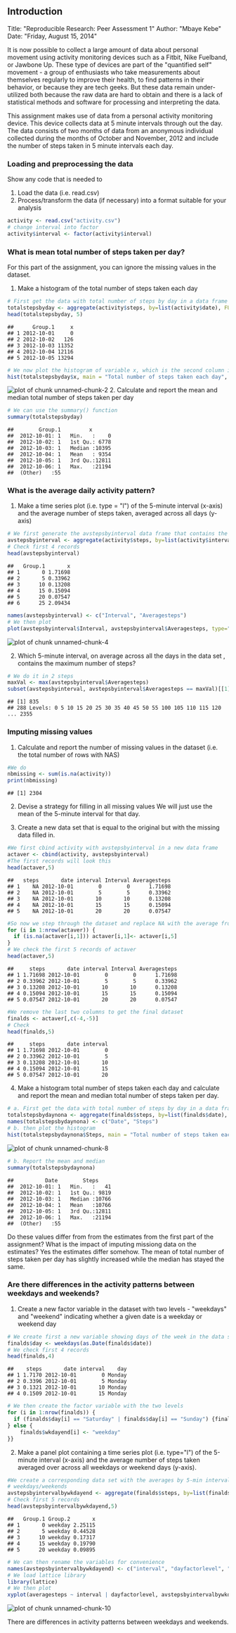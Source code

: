 ## Introduction

Title: "Reproducible Research: Peer Assessment 1"
Author: "Mbaye Kebe"
Date: "Friday, August 15, 2014"

It is now possible to collect a large amount of data about personal movement using activity monitoring devices such as a Fitbit, Nike Fuelband, or Jawbone Up. These type of devices are part of the "quantified self" movement - a group of enthusiasts who take measurements about themselves regularly to improve their health, to find patterns in their behavior, or because they are tech geeks. But these data remain under-utilized both because the raw data are hard to obtain and there is a lack of statistical methods and software for processing and interpreting the data.

This assignment makes use of data from a personal activity monitoring device. This device collects data at 5 minute intervals through out the day. The data consists of two months of data from an anonymous individual collected during the months of October and November, 2012 and include the number of steps taken in 5 minute intervals each day.

### Loading and preprocessing the data

Show any code that is needed to

1. Load the data (i.e. read.csv)
2. Process/transform the data (if necessary) into a format suitable for your analysis

```r
activity <- read.csv("activity.csv")
# change interval into factor
activity$interval <- factor(activity$interval)
```
### What is mean total number of steps taken per day?

For this part of the assignment, you can ignore the missing values in the dataset.

1. Make a histogram of the total number of steps taken each day

```r
# First get the data with total number of steps by day in a data frame called totalstepsby day and check
totalstepsbyday <- aggregate(activity$steps, by=list(activity$date), FUN=sum, na.rm=T)
head(totalstepsbyday, 5)
```

```
##      Group.1     x
## 1 2012-10-01     0
## 2 2012-10-02   126
## 3 2012-10-03 11352
## 4 2012-10-04 12116
## 5 2012-10-05 13294
```

```r
# We now plot the histogram of variable x, which is the second column in totalstepsbyday
hist(totalstepsbyday$x, main = "Total number of steps taken each day", xlab="Steps by day", col="blue")
```

![plot of chunk unnamed-chunk-2](figure/unnamed-chunk-2.png) 
2. Calculate and report the mean and median total number of steps taken per day

```r
# We can use the summary() function
summary(totalstepsbyday)
```

```
##        Group.1         x        
##  2012-10-01: 1   Min.   :    0  
##  2012-10-02: 1   1st Qu.: 6778  
##  2012-10-03: 1   Median :10395  
##  2012-10-04: 1   Mean   : 9354  
##  2012-10-05: 1   3rd Qu.:12811  
##  2012-10-06: 1   Max.   :21194  
##  (Other)   :55
```
### What is the average daily activity pattern?

1. Make a time series plot (i.e. type = "l") of the 5-minute interval (x-axis) and the average number
of steps taken, averaged across all days (y-axis)

```r
# We first generate the avstepsbyinterval data frame that contains the averages
avstepsbyinterval <- aggregate(activity$steps, by=list(activity$interval), FUN=mean, na.rm=T)
# Check first 4 records
head(avstepsbyinterval)
```

```
##   Group.1       x
## 1       0 1.71698
## 2       5 0.33962
## 3      10 0.13208
## 4      15 0.15094
## 5      20 0.07547
## 6      25 2.09434
```

```r
names(avstepsbyinterval) <- c("Interval", "Averagesteps")
# We then plot
plot(avstepsbyinterval$Interval, avstepsbyinterval$Averagesteps, type="l", xlab="5-minute interval",ylab="Average across all days", main="Average no of steps taken", col="blue")
```

![plot of chunk unnamed-chunk-4](figure/unnamed-chunk-4.png) 




2. Which 5-minute interval, on average across all the days in the data set , contains
the maximum number of steps?

```r
# We do it in 2 steps 
maxVal <- max(avstepsbyinterval$Averagesteps)
subset(avstepsbyinterval, avstepsbyinterval$Averagesteps == maxVal)[[1]]
```

```
## [1] 835
## 288 Levels: 0 5 10 15 20 25 30 35 40 45 50 55 100 105 110 115 120 ... 2355
```


### Imputing missing values

1. Calculate and report the number of missing values in the dataset
(i.e. the total number of rows with NAS)


```r
#We do
nbmissing <- sum(is.na(activity))
print(nbmissing)
```

```
## [1] 2304
```

2. Devise a strategy for filling in all missing values
We will just use the mean of the 5-minute interval for that day.

3. Create a new data set that is equal to the original but 
with the missing data filled in.


```r
#We first cbind activity with avstepsbyinterval in a new data frame
actaver <- cbind(activity, avstepsbyinterval)
#The first records will look this
head(actaver,5)
```

```
##   steps       date interval Interval Averagesteps
## 1    NA 2012-10-01        0        0      1.71698
## 2    NA 2012-10-01        5        5      0.33962
## 3    NA 2012-10-01       10       10      0.13208
## 4    NA 2012-10-01       15       15      0.15094
## 5    NA 2012-10-01       20       20      0.07547
```

```r
#So now we step through the dataset and replace NA with the average from column 5
for (i in 1:nrow(actaver)) {
  if (is.na(actaver[i,1])) actaver[i,1]<- actaver[i,5]
}
# We check the first 5 records of actaver
head(actaver,5)
```

```
##     steps       date interval Interval Averagesteps
## 1 1.71698 2012-10-01        0        0      1.71698
## 2 0.33962 2012-10-01        5        5      0.33962
## 3 0.13208 2012-10-01       10       10      0.13208
## 4 0.15094 2012-10-01       15       15      0.15094
## 5 0.07547 2012-10-01       20       20      0.07547
```

```r
#We remove the last two columns to get the final dataset
finalds <- actaver[,c(-4,-5)]
# Check
head(finalds,5)
```

```
##     steps       date interval
## 1 1.71698 2012-10-01        0
## 2 0.33962 2012-10-01        5
## 3 0.13208 2012-10-01       10
## 4 0.15094 2012-10-01       15
## 5 0.07547 2012-10-01       20
```

4. Make a histogram total number of steps taken each day and calculate and report
the mean and median total number of steps taken per day. 


```r
# a. First get the data with total number of steps by day in a data frame called totalstepsby day
totalstepsbydaynona <- aggregate(finalds$steps, by=list(finalds$date), FUN=sum, na.rm=T)
names(totalstepsbydaynona) <- c("Date", "Steps")
# b. then plot the histogram
hist(totalstepsbydaynona$Steps, main = "Total number of steps taken each day", xlab="Steps by day", col="blue")
```

![plot of chunk unnamed-chunk-8](figure/unnamed-chunk-8.png) 

```r
# b. Report the mean and median
summary(totalstepsbydaynona)
```

```
##          Date        Steps      
##  2012-10-01: 1   Min.   :   41  
##  2012-10-02: 1   1st Qu.: 9819  
##  2012-10-03: 1   Median :10766  
##  2012-10-04: 1   Mean   :10766  
##  2012-10-05: 1   3rd Qu.:12811  
##  2012-10-06: 1   Max.   :21194  
##  (Other)   :55
```

Do these values differ from from the estimates from the first part of the assignment?
What is the impact of imputing missiong data on the estimates? 
Yes the estimates differ somehow.
The mean of total number of steps taken per day has slightly increased
while the median has stayed the same.


### Are there differences in the activity patterns between weekdays and weekends?

1. Create a new factor variable in the dataset with two levels - "weekdays"
and "weekend" indicating whether a given date is a weekday or weekend day


```r
# We create first a new variable showing days of the week in the data set finalds
finalds$day <- weekdays(as.Date(finalds$date))
# We check first 4 records
head(finalds,4)
```

```
##    steps       date interval    day
## 1 1.7170 2012-10-01        0 Monday
## 2 0.3396 2012-10-01        5 Monday
## 3 0.1321 2012-10-01       10 Monday
## 4 0.1509 2012-10-01       15 Monday
```

```r
# We then create the factor variable with the two levels
for (i in 1:nrow(finalds)) {
  if (finalds$day[i] == "Saturday" | finalds$day[i] == "Sunday") {finalds$wkdayend[i] <- "weekend"
} else {
    finalds$wkdayend[i] <- "weekday"
}}
```

2. Make a panel  plot containing a time series plot (i.e. type="l")
of the 5-minute interval (x-axis) and the average number of steps taken 
averaged over across all weekdays or weekend days (y-axis).


```r
#We create a corresponding data set with the averages by 5-min interval and by
# weekdays/weekends
avstepsbyintervalbywkdayend <- aggregate(finalds$steps, by=list(finalds$interval,finalds$wkdayend), FUN=mean) 
# Check first 5 records
head(avstepsbyintervalbywkdayend,5)
```

```
##   Group.1 Group.2       x
## 1       0 weekday 2.25115
## 2       5 weekday 0.44528
## 3      10 weekday 0.17317
## 4      15 weekday 0.19790
## 5      20 weekday 0.09895
```

```r
# We can then rename the variables for convenience
names(avstepsbyintervalbywkdayend) <- c("interval", "dayfactorlevel", "averagesteps")
# We load lattice library
library(lattice)
# We then plot
xyplot(averagesteps ~ interval | dayfactorlevel, avstepsbyintervalbywkdayend, type="l", layout=c(1,2), xlab="interval", ylab="average number of steps")
```

![plot of chunk unnamed-chunk-10](figure/unnamed-chunk-10.png) 

There are differences in activity patterns between weekdays and weekends.



